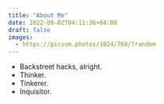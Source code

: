 ```yaml
---
title: "About Me"
date: 2022-08-02T04:11:36+04:00
draft: false
images: 
  - https://picsum.photos/1024/768/?random
---
```


* Backstreet hacks, alright.
* Thinker.
* Tinkerer. 
* Inquisitor.